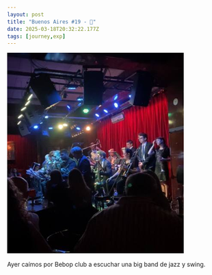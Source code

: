 ```yaml
---
layout: post
title: "Buenos Aires #19 - 🥁"
date: 2025-03-18T20:32:22.177Z
tags: [journey,exp]
---
```


![Buenos Aires #19 - 🥁](/assets/images/2025-03-18-image203222.png)

Ayer caímos por Bebop club a escuchar una big band de jazz y swing.